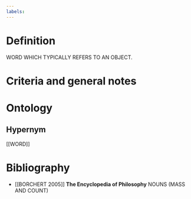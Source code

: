 ```yaml
---
labels: 
---
```


# Definition
WORD WHICH TYPICALLY REFERS TO AN OBJECT.
# Criteria and general notes
# Ontology

## Hypernym
[[WORD]]
# Bibliography
- [[BORCHERT 2005]]
**The Encyclopedia of Philosophy** 
NOUNS (MASS AND COUNT)